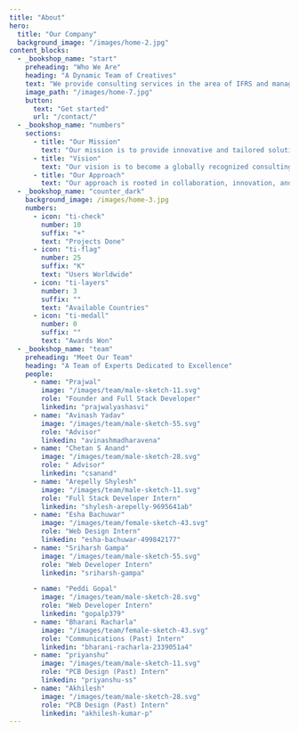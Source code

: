 ```yaml
---
title: "About"
hero:
  title: "Our Company"
  background_image: "/images/home-2.jpg"
content_blocks:
  - _bookshop_name: "start"
    preheading: "Who We Are"
    heading: "A Dynamic Team of Creatives"
    text: "We provide consulting services in the area of IFRS and management reporting, helping companies to reach their highest level. We optimize business processes, making them easier."
    image_path: "/images/home-7.jpg"
    button:
      text: "Get started"
      url: "/contact/"
  - _bookshop_name: "numbers"
    sections:
      - title: "Our Mission"
        text: "Our mission is to provide innovative and tailored solutions that enable businesses to thrive in a competitive landscape. We're committed to driving success through strategic partnerships."
      - title: "Vision"
        text: "Our vision is to become a globally recognized consulting firm known for delivering transformative results. We aim to be the go-to choice for businesses seeking growth and optimization."
      - title: "Our Approach"
        text: "Our approach is rooted in collaboration, innovation, and expertise. We work closely with our clients to understand their unique challenges and develop custom strategies to overcome them."
  - _bookshop_name: "counter_dark"
    background_image: /images/home-3.jpg
    numbers:
      - icon: "ti-check"
        number: 10
        suffix: "+"
        text: "Projects Done"
      - icon: "ti-flag"
        number: 25
        suffix: "K"
        text: "Users Worldwide"
      - icon: "ti-layers"
        number: 3
        suffix: ""
        text: "Available Countries"
      - icon: "ti-medall"
        number: 0
        suffix: ""
        text: "Awards Won"
  - _bookshop_name: "team"
    preheading: "Meet Our Team"
    heading: "A Team of Experts Dedicated to Excellence"
    people:
      - name: "Prajwal"
        image: "/images/team/male-sketch-11.svg"
        role: "Founder and Full Stack Developer"
        linkedin: "prajwalyashasvi"
      - name: "Avinash Yadav"
        image: "/images/team/male-sketch-55.svg"
        role: "Advisor"
        linkedin: "avinashmadharavena"
      - name: "Chetan S Anand"
        image: "/images/team/male-sketch-28.svg"
        role: " Advisor"
        linkedin: "csanand"
      - name: "Arepelly Shylesh"
        image: "/images/team/male-sketch-11.svg"
        role: "Full Stack Developer Intern"
        linkedin: "shylesh-arepelly-9695641ab"
      - name: "Esha Bachuwar"
        image: "/images/team/female-sketch-43.svg"
        role: "Web Design Intern"
        linkedin: "esha-bachuwar-499842177"
      - name: "Sriharsh Gampa"
        image: "/images/team/male-sketch-55.svg"
        role: "Web Developer Intern"
        linkedin: "sriharsh-gampa"

      - name: "Peddi Gopal"
        image: "/images/team/male-sketch-28.svg"
        role: "Web Developer Intern"
        linkedin: "gopalp379"
      - name: "Bharani Racharla"
        image: "/images/team/female-sketch-43.svg"
        role: "Communications (Past) Intern"
        linkedin: "bharani-racharla-2339051a4"
      - name: "priyanshu"
        image: "/images/team/male-sketch-11.svg"
        role: "PCB Design (Past) Intern"
        linkedin: "priyanshu-ss"
      - name: "Akhilesh"
        image: "/images/team/male-sketch-28.svg"
        role: "PCB Design (Past) Intern"
        linkedin: "akhilesh-kumar-p"
---
```

